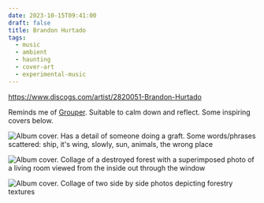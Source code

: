 ```yaml
---
date: 2023-10-15T09:41:00
draft: false
title: Brandon Hurtado
tags:
  - music
  - ambient
  - haunting
  - cover-art
  - experimental-music
---
```


https://www.discogs.com/artist/2820051-Brandon-Hurtado

Reminds me of [Grouper](grouper.md). Suitable to calm down and reflect. Some inspiring covers below.

![Album cover. Has a detail of someone doing a graft. Some words/phrases scattered: ship, it's wing, slowly, sun, animals, the wrong place](../attachment/image/Brandon%20Hurtado-1697192057567.jpeg)

![Album cover. Collage of a destroyed forest with a superimposed photo of a living room viewed from the inside out through the window](../attachment/image/Brandon%20Hurtado-1697192252135.jpeg)

![Album cover. Collage of two side by side photos depicting forestry textures](../attachment/image/Brandon%20Hurtado-1697192344719.jpeg)
